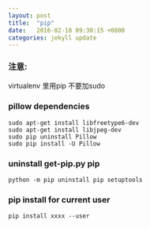```yaml
---
layout: post
title:  "pip"
date:   2016-02-18 09:30:15 +0800
categories: jekyll update
---
```


### 注意:
virtualenv 里用pip 不要加sudo

### pillow dependencies 

    sudo apt-get install libfreetype6-dev
    sudo apt-get install libjpeg-dev
    sudo pip uninstall Pillow
    sudo pip install -U Pillow


### uninstall get-pip.py pip

    python -m pip uninstall pip setuptools


### pip install for current user

    pip install xxxx --user

